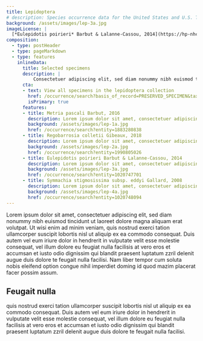 ```yaml
---
title: Lepidoptera
# description: Species occurrence data for the United States and U.S. Territories.
background: /assets/images/lep-3a.jpg
imageLicense: |
  [*Eulepidotis poirieri* Barbut & Lalanne-Cassou, 2014](https://hp-nhc-template.gbif-staging.org/occurrence/search?entity=1020747701) Collected in French Guiana, Marion DEPRAETERE licensed under [CC-BY-4.0](http://creativecommons.org/licenses/by-nc-nd/4.0)
composition:
  - type: postHeader
  - type: pageMarkdown
  - type: features
    inlineData:
      title: Selected specimens
      description: |
          Consectetuer adipiscing elit, sed diam nonummy nibh euismod tincidunt ut laoreet dolore magna aliquam erat volutpat. 
      cta:
      - text: View all specimens in the lepidoptera collection
        href: /occurrence/search?basis_of_record=PRESERVED_SPECIMEN&taxon_key=797
        isPrimary: true
      features: 
      - title: Metria pascali Barbut, 2016
        description: Lorem ipsum dolor sit amet, consectetuer adipiscing elit, sed diam nonummy nibh euismod.
        background: /assets/images/lep-1a.jpg 
        href: /occurrence/search?entity=1883280838
      - title: Regobarrosia colletii Gibeaux, 2018
        description: Lorem ipsum dolor sit amet, consectetuer adipiscing elit, sed diam nonummy nibh euismod.
        background: /assets/images/lep-2a.jpg
        href: /occurrence/search?entity=1990805026
      - title: Eulepidotis poirieri Barbut & Lalanne-Cassou, 2014
        description: Lorem ipsum dolor sit amet, consectetuer adipiscing elit, sed diam nonummy nibh euismod.
        background: /assets/images/lep-3a.jpg
        href: /occurrence/search?entity=1020747701
      - title: Symmachia stigmosissima subsp. eddyi Gallard, 2008
        description: Lorem ipsum dolor sit amet, consectetuer adipiscing elit, sed diam nonummy nibh euismod.
        background: /assets/images/lep-4a.jpg
        href: /occurrence/search?entity=1020748094
---
```


Lorem ipsum dolor sit amet, consectetuer adipiscing elit, sed diam nonummy nibh euismod tincidunt ut laoreet dolore magna aliquam erat volutpat. Ut wisi enim ad minim veniam, quis nostrud exerci tation ullamcorper suscipit lobortis nisl ut aliquip ex ea commodo consequat. Duis autem vel eum iriure dolor in hendrerit in vulputate velit esse molestie consequat, vel illum dolore eu feugiat nulla facilisis at vero eros et accumsan et iusto odio dignissim qui blandit praesent luptatum zzril delenit augue duis dolore te feugait nulla facilisi. Nam liber tempor cum soluta nobis eleifend option congue nihil imperdiet doming id quod mazim placerat facer possim assum. 

## Feugait nulla
quis nostrud exerci tation ullamcorper suscipit lobortis nisl ut aliquip ex ea commodo consequat. Duis autem vel eum iriure dolor in hendrerit in vulputate velit esse molestie consequat, vel illum dolore eu feugiat nulla facilisis at vero eros et accumsan et iusto odio dignissim qui blandit praesent luptatum zzril delenit augue duis dolore te feugait nulla facilisi.
